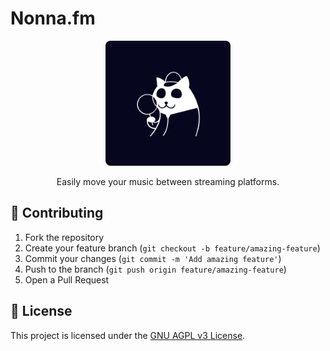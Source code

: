 # Nonna.fm

<p align="center">
   <img src="public/images/nonna_logo.png" width="200" height="200" alt="Nonna.fm Logo" style="border-radius: 8px;">
</p>

<p align="center">
   Easily move your music between streaming platforms.
</p>

## 🤝 Contributing

1. Fork the repository
2. Create your feature branch (`git checkout -b feature/amazing-feature`)
3. Commit your changes (`git commit -m 'Add amazing feature'`)
4. Push to the branch (`git push origin feature/amazing-feature`)
5. Open a Pull Request

## 📜 License

This project is licensed under the [GNU AGPL v3 License](LICENSE).
